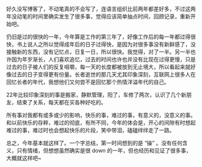 好久没写博客了，不动笔真的不会写了，连语言组织比前两年都差好多，不过这两年没动笔的时间里确实发生了很多事，觉得应该简单抽点时间，回顾记录，重新开始吧。

仍旧是过的很快的一年，今年算是工作的第三年了，好像工作后的每一年都过得很快，书上说人之所以觉得成年后的日子过得快，是因为对很多事没有新鲜感了，没接触新的东西，没有记忆点，日复一日，所以很快。我觉得，对了一半。另一半也许因为年岁渐长，人们喜欢追忆，过去的时间也许也并没有比现在过得更慢，只是过去的日子被人们的反复咀嚼，每一天的长度都被放到无止境大，所以看起来就好像过去的日子变得更有份量。长者逝世的那几天尤其印象深刻，互联网上很多人在回忆长者的年代，我想他们又何尝不是回忆那个热情洋溢年代的自己。

22年比较印象深刻的事是搬家，静默管理，阳了，车修了两次，认识了几个新朋友，结束了关系，每天都在买各种好吃的。

所有事对我都有或多或少的影响，快乐的事，难过的事，有意义的，没意义的事。和以前快乐的存粹，难过的彻底，有所不同，今年的体会是，开心的间隙有时想起难过的事，难过时也会想起快乐的片段，笑中带泪，磕磕绊绊走了一路。

总之，今年基本就这样了。一个字总结，第一时间想到的是 “操” 。没有任何含义，只有情绪，但想想虽然确实是很 down 的一年，但也经历和见证了很多事，大概就这样吧~
